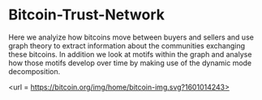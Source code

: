 # Bitcoin-Trust-Network
Here we analyize how bitcoins move between buyers and sellers and use graph theory to extract information about the communities exchanging these bitcoins. In addition we look at motifs within the graph and analyse how those motifs develop over time by making use of the dynamic mode decomposition. 

<url = https://bitcoin.org/img/home/bitcoin-img.svg?1601014243>
